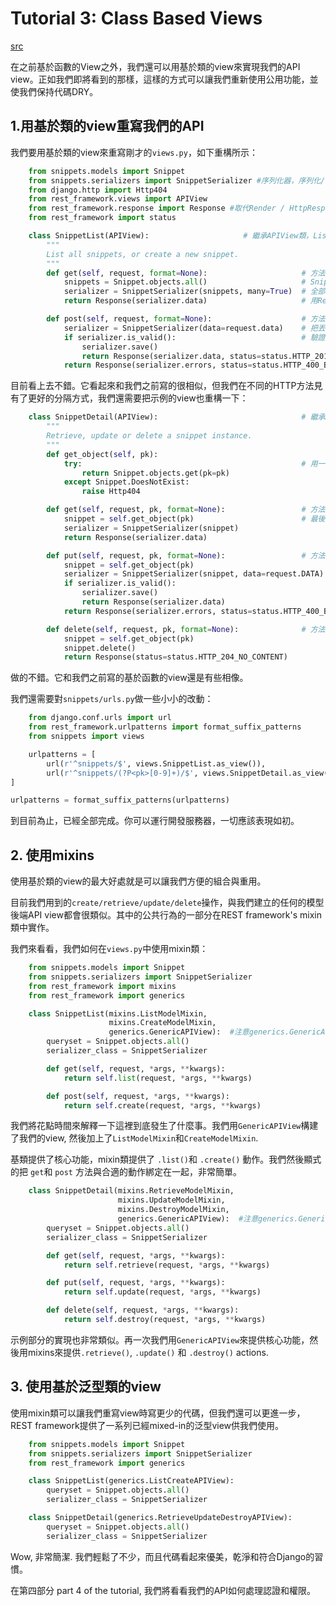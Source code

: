 # Tutorial 3: Class Based Views

[src](http://django-rest-framework.org/tutorial/3-class-based-views.html)

在之前基於函數的View之外，我們還可以用基於類的view來實現我們的API view。正如我們即將看到的那樣，這樣的方式可以讓我們重新使用公用功能，並使我們保持代碼DRY。

## 1.用基於類的view重寫我們的API 
我們要用基於類的view來重寫剛才的`views.py`，如下重構所示：

```python
    from snippets.models import Snippet
    from snippets.serializers import SnippetSerializer #序列化器，序列化/反序列化都靠它
    from django.http import Http404
    from rest_framework.views import APIView
    from rest_framework.response import Response #取代Render / HttpResponse
    from rest_framework import status

    class SnippetList(APIView):                     # 繼承APIView類，List表示會丟出所有資料
        """
        List all snippets, or create a new snippet.
        """
        def get(self, request, format=None):                     # 方法名稱是get, 表示是跟host 要資料，注意參數中有個request
            snippets = Snippet.objects.all()                     # Snippet的資料庫物件.all() 全部的
            serializer = SnippetSerializer(snippets, many=True)  # 全部的 丟到序列化器
            return Response(serializer.data)                     # 用Response 把序列化器的返回.data 包起丟回去

        def post(self, request, format=None):                    # 方法名稱是post，表示要把資料丟過來，注意參數中有個request
            serializer = SnippetSerializer(data=request.data)    # 把丟過來的資料(request.data) 丟到序列化器。
            if serializer.is_valid():                            # 驗證一下，通過就儲存，返回201，不然就丟error，返回400
                serializer.save()
                return Response(serializer.data, status=status.HTTP_201_CREATED)
            return Response(serializer.errors, status=status.HTTP_400_BAD_REQUEST)
```
目前看上去不錯。它看起來和我們之前寫的很相似，但我們在不同的HTTP方法見有了更好的分隔方式，我們還需要把示例的view也重構一下：

```python
    class SnippetDetail(APIView):                                # 繼承APIView類，Detail表示會丟出個別資料
        """
        Retrieve, update or delete a snippet instance.
        """
        def get_object(self, pk):
            try:                                                 # 用一個try包起來 有就返回個別資料，沒有就給404，注意這裡沒有request，因此是給下面的方法叫用的
                return Snippet.objects.get(pk=pk)
            except Snippet.DoesNotExist:
                raise Http404

        def get(self, request, pk, format=None):                 # 方法名稱是get，有參數request，先給get_object檢查一下，並且拿出資料庫物件，然後丟進序列化器
            snippet = self.get_object(pk)                        # 最後用Response返回序列化.data
            serializer = SnippetSerializer(snippet)
            return Response(serializer.data)

        def put(self, request, pk, format=None):                 # 方法名稱是put,要跟get一樣，最後把資料存進資料庫
            snippet = self.get_object(pk)
            serializer = SnippetSerializer(snippet, data=request.DATA)
            if serializer.is_valid():
                serializer.save()
                return Response(serializer.data)
            return Response(serializer.errors, status=status.HTTP_400_BAD_REQUEST)

        def delete(self, request, pk, format=None):              # 方法名稱是delete，要跟get一樣，最後執行刪除的動作。
            snippet = self.get_object(pk)
            snippet.delete()
            return Response(status=status.HTTP_204_NO_CONTENT)
```
做的不錯。它和我們之前寫的基於函數的view還是有些相像。

我們還需要對`snippets/urls.py`做一些小小的改動：

```python
    from django.conf.urls import url
    from rest_framework.urlpatterns import format_suffix_patterns
    from snippets import views

    urlpatterns = [
        url(r'^snippets/$', views.SnippetList.as_view()),
        url(r'^snippets/(?P<pk>[0-9]+)/$', views.SnippetDetail.as_view()),
]

urlpatterns = format_suffix_patterns(urlpatterns)
```
到目前為止，已經全部完成。你可以運行開發服務器，一切應該表現如初。

## 2. 使用mixins

使用基於類的view的最大好處就是可以讓我們方便的組合與重用。

目前我們用到的`create/retrieve/update/delete`操作，與我們建立的任何的模型後端API view都會很類似。其中的公共行為的一部分在REST framework's mixin類中實作。

我們來看看，我們如何在`views.py`中使用mixin類：

```python
    from snippets.models import Snippet
    from snippets.serializers import SnippetSerializer
    from rest_framework import mixins
    from rest_framework import generics

    class SnippetList(mixins.ListModelMixin,
                      mixins.CreateModelMixin,
                      generics.GenericAPIView):  #注意generics.GenericAPIView 在最後面
        queryset = Snippet.objects.all()
        serializer_class = SnippetSerializer

        def get(self, request, *args, **kwargs):
            return self.list(request, *args, **kwargs)

        def post(self, request, *args, **kwargs):
            return self.create(request, *args, **kwargs)
```
我們將花點時間來解釋一下這裡到底發生了什麼事。我們用`GenericAPIView`構建了我們的view, 然後加上了`ListModelMixin`和`CreateModelMixin`.

基類提供了核心功能，mixin類提供了 `.list()`和 `.create()` 動作。我們然後顯式的把 `get`和 `post` 方法與合適的動作綁定在一起，非常簡單。

```python
    class SnippetDetail(mixins.RetrieveModelMixin,
                        mixins.UpdateModelMixin,
                        mixins.DestroyModelMixin,
                        generics.GenericAPIView):  #注意generics.GenericAPIView 在最後面
        queryset = Snippet.objects.all()
        serializer_class = SnippetSerializer

        def get(self, request, *args, **kwargs):
            return self.retrieve(request, *args, **kwargs)

        def put(self, request, *args, **kwargs):
            return self.update(request, *args, **kwargs)

        def delete(self, request, *args, **kwargs):
            return self.destroy(request, *args, **kwargs)
```
示例部分的實現也非常類似。再一次我們用`GenericAPIView`來提供核心功能，然後用mixins來提供`.retrieve()`, `.update()` 和 `.destroy()` actions.

## 3. 使用基於泛型類的view

使用mixin類可以讓我們重寫view時寫更少的代碼，但我們還可以更進一步，REST framework提供了一系列已經mixed-in的泛型view供我們使用。

```python
    from snippets.models import Snippet
    from snippets.serializers import SnippetSerializer
    from rest_framework import generics

    class SnippetList(generics.ListCreateAPIView):
        queryset = Snippet.objects.all()
        serializer_class = SnippetSerializer

    class SnippetDetail(generics.RetrieveUpdateDestroyAPIView):
        queryset = Snippet.objects.all()
        serializer_class = SnippetSerializer
```
Wow, 非常簡潔. 我們輕鬆了不少，而且代碼看起來優美，乾淨和符合Django的習慣。

在第四部分 part 4 of the tutorial, 我們將看看我們的API如何處理認證和權限。
